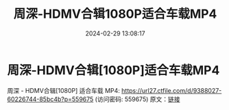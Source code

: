 ﻿---
title: 周深-HDMV合辑1080P适合车载MP4
date: 2024-02-29 13:08:17
categories: 演唱会视频、电影MV
tags: 华语中文
---
# 周深-HDMV合辑[1080P]适合车载MP4

周深 - HDMV合辑[1080P] 适合车载 MP4: https://url27.ctfile.com/d/9388027-60226744-85bc4b?p=559675
(访问密码: 559675)
原文：[链接](https://blog.sina.com.cn/s/blog_1647c7e76010314j6.html)